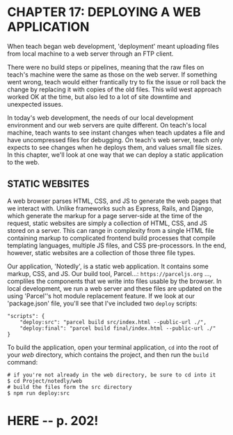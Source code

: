 # CHAPTER 17: DEPLOYING A WEB APPLICATION

When teach began web development, 'deployment' meant 
uploading files from local machine to a web server through
an FTP client.

There were no build steps or pipelines, meaning that the 
raw files on teach's machine were the same as those on the
web server. If something went wrong, teach would either
frantically try to fix the issue or roll back the change
by replacing it with copies of the old files. This wild
west approach worked OK at the time, but also led to a lot
of site downtime and unexpected issues.

In today's web development, the needs of our local development
environment and our web servers are quite different. On teach's
local machine, teach wants to see instant changes when teach
updates a file and have uncompressed files for debugging. On 
teach's web server, teach only expects to see changes when
he deploys them, and values small file sizes. In this chapter,
we'll look at one way that we can deploy a static application
to the web.

## STATIC WEBSITES

A web browser parses HTML, CSS, and JS to generate the web
pages that we interact with. Unlike frameworks such as Express,
Rails, and Django, which generate the markup for a page 
server-side at the time of the request, static websites are
simply a collection of HTML, CSS, and JS stored on a server.
This can range in complexity from a single HTML file containing
markup to complicated frontend build processes that compile 
templating languages, multiple JS files, and CSS pre-processors.
In the end, however, static websites are a collection of those
three file types. 

Our application, 'Notedly', is a static web application. It 
contains some markup, CSS, and JS. Our build tool, Parcel...:
`https://parceljs.org` ...,
compliles the components that we write into files usable by 
the browser. In local development, we run a web server and 
these files are updated on the using 'Parcel''s hot module
replacement feature. If we look at our 'package.json' file, 
you'll see that I've included two `deploy` scripts:

```
"scripts": {
    "deploy:src": "parcel build src/index.html --public-url ./",
    "deploy:final": "parcel build final/index.html --public-url ./"
}
```

To build the application, open your terminal application, `cd` 
into the root of your _web_ directory, which contains the project,
and then run the `build` command:

```
# if you're not already in the web directory, be sure to cd into it
$ cd Project/notedly/web
# build the files form the src directory
$ npm run deploy:src
```

# HERE -- p. 202!


